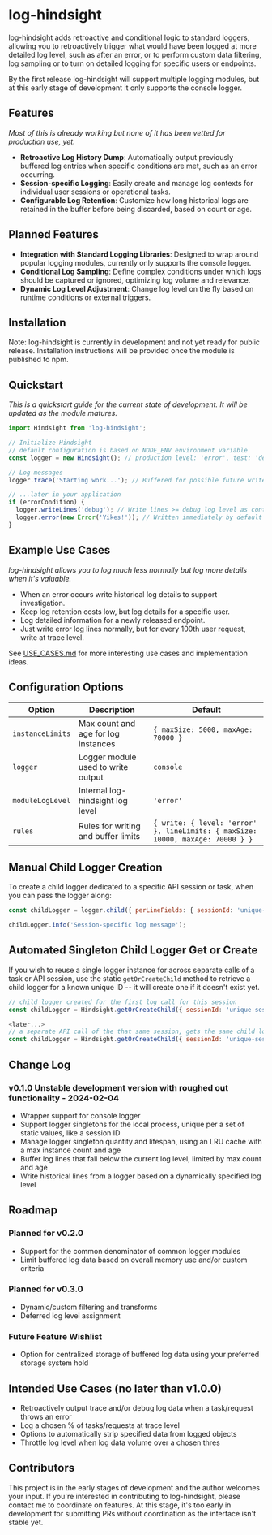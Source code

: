 # log-hindsight
log-hindsight adds retroactive and conditional logic to standard loggers, allowing you to retroactively trigger what would have been logged at more detailed log level, such as after an error, or to perform custom data filtering, log sampling or to turn on detailed logging for specific users or endpoints.

By the first release log-hindsight will support multiple logging modules, but at this early stage of development it only supports the console logger.

## Features
_Most of this is already working but none of it has been vetted for production use, yet._
- **Retroactive Log History Dump**: Automatically output previously buffered log entries when specific conditions are met, such as an error occurring.
- **Session-specific Logging**: Easily create and manage log contexts for individual user sessions or operational tasks.
- **Configurable Log Retention**: Customize how long historical logs are retained in the buffer before being discarded, based on count or age.

## Planned Features
- **Integration with Standard Logging Libraries**: Designed to wrap around popular logging modules, currently only supports the console logger.
- **Conditional Log Sampling**: Define complex conditions under which logs should be captured or ignored, optimizing log volume and relevance.
- **Dynamic Log Level Adjustment**: Change log level on the fly based on runtime conditions or external triggers.

## Installation
Note: log-hindsight is currently in development and not yet ready for public release. Installation instructions will be provided once the module is published to npm.

## Quickstart
_This is a quickstart guide for the current state of development. It will be updated as the module matures._

```javascript
import Hindsight from 'log-hindsight';

// Initialize Hindsight
// default configuration is based on NODE_ENV environment variable
const logger = new Hindsight(); // production level: 'error', test: 'debug', test-trace: 'trace'

// Log messages
logger.trace('Starting work...'); // Buffered for possible future write

// ...later in your application
if (errorCondition) {
  logger.writeLines('debug'); // Write lines >= debug log level as context for the error
  logger.error(new Error('Yikes!')); // Written immediately by default log level
}
```

## Example Use Cases
_log-hindsight allows you to log much less normally but log more details when it's valuable._
- When an error occurs write historical log details to support investigation.
- Keep log retention costs low, but log details for a specific user.
- Log detailed information for a newly released endpoint.
- Just write error log lines normally, but for every 100th user request, write at trace level.

See [USE_CASES.md](USE_CASES.md) for more interesting use cases and implementation ideas.

## Configuration Options

| Option            | Description                           | Default             |
|-------------------|---------------------------------------|---------------------|
| `instanceLimits`  | Max count and age for log instances   | `{ maxSize: 5000, maxAge: 70000 }` |
| `logger`          | Logger module used to write output    | `console`           |
| `moduleLogLevel`  | Internal log-hindsight log level      | `'error'`           |
| `rules`           | Rules for writing and buffer limits | `{ write: { level: 'error' }, lineLimits: { maxSize: 10000, maxAge: 70000 } }` |

## Manual Child Logger Creation

To create a child logger dedicated to a specific API session or task, when you can pass the logger along:

```javascript
const childLogger = logger.child({ perLineFields: { sessionId: 'unique-session-id' } });

childLogger.info('Session-specific log message');
```

## Automated Singleton Child Logger Get or Create
If you wish to reuse a single logger instance for across separate calls of a task or API session, use the static `getOrCreateChild` method to retrieve a child logger for a known unique ID -- it will create one if it doesn't exist yet.

```javascript
// child logger created for the first log call for this session
const childLogger = Hindsight.getOrCreateChild({ sessionId: 'unique-session-1' });

<later...>
// a separate API call of the that same session, gets the same child logger (if within the same process)
const childLogger = Hindsight.getOrCreateChild({ sessionId: 'unique-session-1' });
```

## Change Log

### v0.1.0 Unstable development version with roughed out functionality - 2024-02-04
- Wrapper support for console logger
- Support logger singletons for the local process, unique per a set of static values, like a session ID
- Manage logger singleton quantity and lifespan, using an LRU cache with a max instance count and age
- Buffer log lines that fall below the current log level, limited by max count and age
- Write historical lines from a logger based on a dynamically specified log level

## Roadmap

### Planned for v0.2.0
- Support for the common denominator of common logger modules
- Limit buffered log data based on overall memory use and/or custom criteria

### Planned for v0.3.0
- Dynamic/custom filtering and transforms
- Deferred log level assignment

### Future Feature Wishlist
- Option for centralized storage of buffered log data using your preferred storage system
hold

## Intended Use Cases (no later than v1.0.0)

 * Retroactively output trace and/or debug log data when a task/request throws an error
 * Log a chosen % of tasks/requests at trace level
 * Options to automatically strip specified data from logged objects
 * Throttle log level when log data volume over a chosen thres

## Contributors

This project is in the early stages of development and the author welcomes your input. If you're interested in contributing to log-hindsight, please contact me to coordinate on features. At this stage, it's too early in development for submitting PRs without coordination as the interface isn't stable yet.


